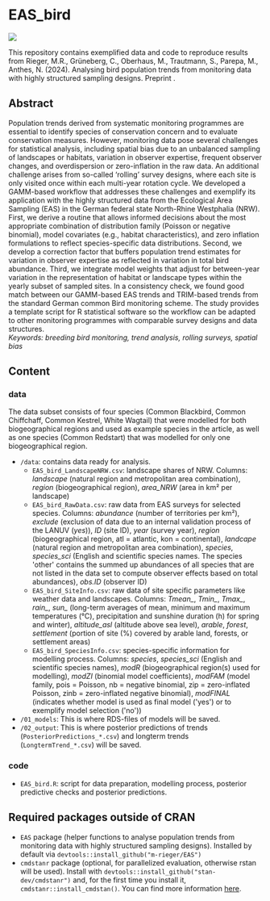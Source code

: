 # EAS_bird
![](https://img.shields.io/github/license/m-rieger/EAS_bird)
<!-- [![DOI](https://zenodo.org/badge/<...>.svg)]() -->

This repository contains exemplified data and code to reproduce results from Rieger, M.R., Grüneberg, C., Oberhaus, M., Trautmann, S., Parepa, M., Anthes, N. (2024). Analysing bird population trends from monitoring data with highly structured sampling designs. Preprint []().

## Abstract

Population trends derived from systematic monitoring programmes are essential to identify species of conservation concern and to evaluate conservation measures. However, monitoring data pose several challenges for statistical analysis, including spatial bias due to an unbalanced sampling of landscapes or habitats, variation in observer expertise, frequent observer changes, and overdispersion or zero-inflation in the raw data. An additional challenge arises from so-called ‘rolling’ survey designs, where each site is only visited once within each multi-year rotation cycle. We developed a GAMM-based workflow that addresses these challenges and exemplify its application with the highly structured data from the Ecological Area Sampling (EAS) in the German federal state North-Rhine Westphalia (NRW). First, we derive a routine that allows informed decisions about the most appropriate combination of distribution family (Poisson or negative binomial), model covariates (e.g., habitat characteristics), and zero inflation formulations to reflect species-specific data distributions. Second, we develop a correction factor that buffers population trend estimates for variation in observer expertise as reflected in variation in total bird abundance. Third, we integrate model weights that adjust for between-year variation in the representation of habitat or landscape types within the yearly subset of sampled sites. In a consistency check, we found good match between our GAMM-based EAS trends and TRIM-based trends from the standard German common Bird monitoring scheme. The study provides a template script for R statistical software so the workflow can be adapted to other monitoring programmes with comparable survey designs and data structures.  
*Keywords: breeding bird monitoring, trend analysis, rolling surveys, spatial bias*


## Content
### data
The data subset consists of four species (Common Blackbird, Common Chiffchaff, Common Kestrel, White Wagtail) that were modelled for both biogeographical regions and used as example species in the article, as well as one species (Common Redstart) that was modelled for only one biogeographical region.     
- `/data`: contains data ready for analysis.  
    - `EAS_bird_LandscapeNRW.csv`: landscape shares of NRW. Columns: *landscape* (natural region and metropolitan area combination), *region* (biogeographical region), *area_NRW* (area in km² per landscape)  
    - `EAS_bird_RawData.csv`: raw data from EAS surveys for selected species. Columns: *abundance* (number of territories per km²), *exclude* (exclusion of data due to an internal validation process of the LANUV (*yes*)), *ID* (site ID), *year* (survey year), *region* (biogeographical region, atl = atlantic, kon = continental), *landcape* (natural region and metropolitan area combination), *species*, *species_sci* (English and scientific species names. The species 'other' contains the summed up abundances of all species that are not listed in the data set to compute observer effects based on total abundances), *obs.ID* (observer ID)  
    - `EAS_bird_SiteInfo.csv`: raw data of site specific parameters like weather data and landscapes. Columns: *Tmean_*, *Tmin_*, *Tmax_*, *rain_*, *sun_* (long-term averages of mean, minimum and maximum temperatures (°C), precipitation and sunshine duration (h) for spring and winter), *altitude_asl* (altitude above sea level), *arable*, *forest*, *settlement* (portion of site (%) covered by arable land, forests, or settlement areas)   
    - `EAS_bird_SpeciesInfo.csv`: species-specific information for modelling process. Columns: *species*, *species_sci* (English and scientific species names), *modR* (biogeographical region(s) used for modelling), *modZI* (binomial model coefficients), *modFAM* (model family, pois = Poisson, nb = negative binomial, zip = zero-inflated Poisson, zinb = zero-inflated negative binomial), *modFINAL* (indicates whether model is used as final model ('yes') or to exemplify model selection ('no'))    
- `/01_models`: This is where RDS-files of models will be saved.
- `/02_output`: This is where posterior predictions of trends (`PosteriorPredictions_*.csv`) and longterm trends (`LongtermTrend_*.csv`) will be saved.

### code
- `EAS_bird.R`: script for data preparation, modelling process, posterior predictive checks and posterior predictions.


## Required packages outside of CRAN
- `EAS` package (helper functions to analyse population trends from monitoring data with highly structured sampling designs). Installed by default via `devtools::install_github("m-rieger/EAS")`  
- `cmdstanr` package (optional, for parallelized evaluation, otherwise rstan will be used). Install with `devtools::install_github("stan-dev/cmdstanr")` and, for the first time you install it, `cmdstanr::install_cmdstan()`. You can find more information [here](https://mc-stan.org/cmdstanr/index.html).

